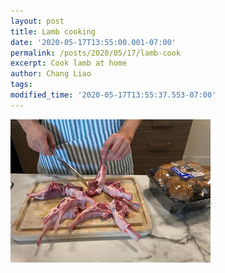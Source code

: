 ```yaml
---
layout: post
title: Lamb cooking
date: '2020-05-17T13:55:00.001-07:00'
permalink: /posts/2020/05/17/lamb-cook
excerpt: Cook lamb at home
author: Chang Liao
tags:
modified_time: '2020-05-17T13:55:37.553-07:00'
---
```


![Figure 1](https://github.com/changliao/life/blob/main/_figure/2020/lamb_cook.jpg?raw=true)